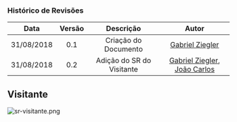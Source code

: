 [João Carlos]: https://github.com/joao4018
[Gabriel Ziegler]: https://github.com/gabrielziegler3

### Histórico de Revisões

| Data       | Versão | Descrição            |         Autor             |
|:----------:|:------:|:--------------------:|:-------------------------:|
| 31/08/2018 | 0.1 | Criação do Documento    | [Gabriel Ziegler]         |
| 31/08/2018 | 0.2 | Adição do SR do Visitante | [Gabriel Ziegler], [João Carlos] |

## Visitante

![sr-visitante.png](https://images.zenhubusercontent.com/59d66de5b0222d5de47a6fd4/74f63580-6a31-4b9c-a6f5-58c486a9c56c)
